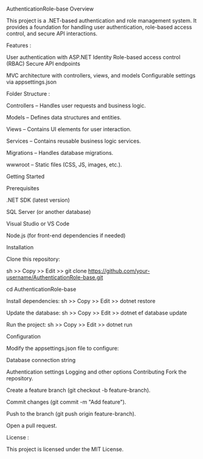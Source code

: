 AuthenticationRole-base Overview


This project is a .NET-based authentication and role management system. It provides a foundation for handling user authentication, role-based access control, and secure API interactions.

Features : 

User authentication with ASP.NET Identity
Role-based access control (RBAC)
Secure API endpoints

MVC architecture with controllers, views, and models
Configurable settings via appsettings.json

Folder Structure :

Controllers – Handles user requests and business logic.

Models – Defines data structures and entities.

Views – Contains UI elements for user interaction.

Services – Contains reusable business logic services.

Migrations – Handles database migrations.

wwwroot – Static files (CSS, JS, images, etc.).

Getting Started

Prerequisites

.NET SDK (latest version)

SQL Server (or another database)

Visual Studio or VS Code

Node.js (for front-end dependencies if needed)

Installation

Clone this repository:

sh >> Copy >> Edit >> git clone https://github.com/your-username/AuthenticationRole-base.git

cd AuthenticationRole-base

Install dependencies: sh >> Copy >> Edit >> dotnet restore


Update the database: sh >> Copy >>  Edit >> dotnet ef database update

Run the project: sh >>  Copy  >> Edit  >> dotnet run

Configuration

Modify the appsettings.json file to configure:

Database connection string

Authentication settings Logging and other options Contributing Fork the repository.

Create a feature branch (git checkout -b feature-branch).

Commit changes (git commit -m "Add feature").

Push to the branch (git push origin feature-branch).

Open a pull request.

License : 

This project is licensed under the MIT License.

